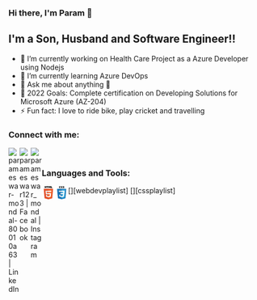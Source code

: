 ### Hi there, I'm Param 👋

## I'm a Son, Husband and Software Engineer!!

- 🔭 I’m currently working on Health Care Project as a Azure Developer using Nodejs
- 🌱 I’m currently learning Azure DevOps
- 💬 Ask me about anything 🤣
- 🥅 2022 Goals: Complete certification on Developing Solutions for Microsoft Azure (AZ-204)
- ⚡ Fun fact: I love to ride bike, play cricket and travelling

### Connect with me:

[<img align="left" alt="parameswar-mondal-80010a63 | LinkedIn" width="22px" src="https://cdn.jsdelivr.net/npm/simple-icons@v3/icons/linkedin.svg" />][linkedin]
[<img align="left" alt="parameswar123 | Facebook" width="22px" src="https://cdn.jsdelivr.net/npm/simple-icons@3.13.0/icons/facebook.svg" />][facebook]
[<img align="left" alt="parameswar_mondal | Instagram" width="22px" src="https://cdn.jsdelivr.net/npm/simple-icons@v3/icons/instagram.svg" />][instagram]

<br />

### Languages and Tools:
[<img align="left" alt="HTML5" width="26px" src="https://raw.githubusercontent.com/github/explore/80688e429a7d4ef2fca1e82350fe8e3517d3494d/topics/html/html.png" />][webdevplaylist]
[<img align="left" alt="CSS3" width="26px" src="https://raw.githubusercontent.com/github/explore/80688e429a7d4ef2fca1e82350fe8e3517d3494d/topics/css/css.png" />][cssplaylist]

<br />

[facebook]: https://www.facebook.com/parameswar123
[instagram]: https://instagram.com/parameswar_mondal
[linkedin]: https://www.linkedin.com/in/parameswar-mondal-80010a63/